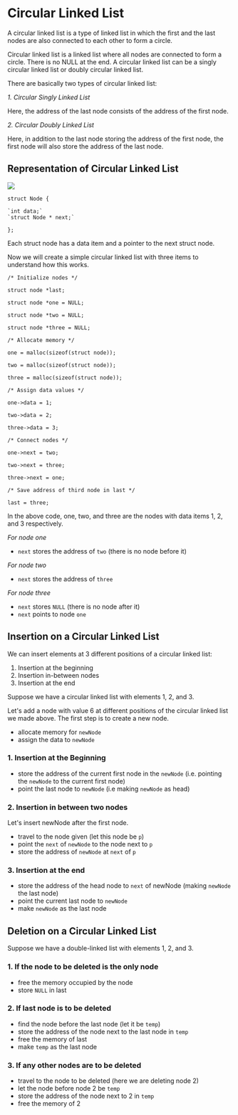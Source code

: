 # Circular Linked List
A circular linked list is a type of linked list in which the first and the last nodes are also connected to each other to form a circle.

Circular linked list is a linked list where all nodes are connected to form a circle. There is no NULL at the end. A circular linked list can be a singly circular linked list or doubly circular linked list.

There are basically two types of circular linked list:

*1. Circular Singly Linked List*

Here, the address of the last node consists of the address of the first node.

*2. Circular Doubly Linked List*

Here, in addition to the last node storing the address of the first node, the first node will also store the address of the last node.

## Representation of Circular Linked List
![](image)

`struct Node {`

    `int data;`
    `struct Node * next;`
    
`};`

Each struct node has a data item and a pointer to the next struct node.

Now we will create a simple circular linked list with three items to understand how this works.

`/* Initialize nodes */`

`struct node *last;`

`struct node *one = NULL;`

`struct node *two = NULL;`

`struct node *three = NULL;`


`/* Allocate memory */`

`one = malloc(sizeof(struct node));`

`two = malloc(sizeof(struct node));`

`three = malloc(sizeof(struct node));`


`/* Assign data values */`

`one->data = 1;`

`two->data = 2;`

`three->data = 3;`

`/* Connect nodes */`

`one->next = two;`

`two->next = three;`

`three->next = one;`

`/* Save address of third node in last */`

`last = three;`

In the above code, one, two, and three are the nodes with data items 1, 2, and 3 respectively.

*For node one*

- `next` stores the address of `two` (there is no node before it)

*For node two*

- `next` stores the address of `three`

*For node three*

- `next` stores `NULL` (there is no node after it)
- `next` points to node `one`

## Insertion on a Circular Linked List
We can insert elements at 3 different positions of a circular linked list:

1. Insertion at the beginning
2. Insertion in-between nodes
3. Insertion at the end

Suppose we have a circular linked list with elements 1, 2, and 3.

Let's add a node with value 6 at different positions of the circular linked list we made above. The first step is to create a new node.

- allocate memory for `newNode`
- assign the data to `newNode`

### 1. Insertion at the Beginning
- store the address of the current first node in the `newNode` (i.e. pointing the `newNode` to the current first node)
- point the last node to `newNode` (i.e making `newNode` as head)

### 2. Insertion in between two nodes
Let's insert newNode after the first node.

- travel to the node given (let this node be `p`)
- point the `next` of `newNode` to the node next to `p`
- store the address of `newNode` at `next` of `p`

### 3. Insertion at the end
- store the address of the head node to `next` of newNode (making `newNode` the last node)
- point the current last node to `newNode`
- make `newNode` as the last node

## Deletion on a Circular Linked List
Suppose we have a double-linked list with elements 1, 2, and 3.

### 1. If the node to be deleted is the only node
- free the memory occupied by the node
- store `NULL` in last

### 2. If last node is to be deleted
- find the node before the last node (let it be `temp`)
- store the address of the node next to the last node in `temp`
- free the memory of last
- make `temp` as the last node

### 3. If any other nodes are to be deleted
- travel to the node to be deleted (here we are deleting node 2)
- let the node before node 2 be `temp`
- store the address of the node next to 2 in `temp`
- free the memory of 2